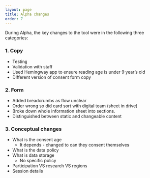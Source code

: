 ```yaml
---
layout: page
title: Alpha changes
order: 7
---
```


During Alpha, the key changes to the tool were in the following three categories:  
### 1. Copy
* Testing
* Validation with staff
* Used Hemingway app to ensure reading age is under 9 year’s old
* Different version of consent form copy

### 2. Form

* Added breadcrumbs as flow unclear
* Order wrong so did card sort with digital team (sheet in drive)
* Broke down whole information sheet into sections. 
* Distinguished between static and changeable content

### 3. Conceptual changes
* What is the consent age
    * It depends - changed to can they consent themselves
* What is the data policy
* What is data storage 
    * No specific policy
* Participation VS research VS regions 
* Session details
